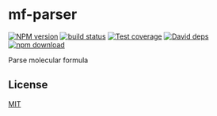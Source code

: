 # mf-parser

  [![NPM version][npm-image]][npm-url]
  [![build status][travis-image]][travis-url]
  [![Test coverage][codecov-image]][codecov-url]
  [![David deps][david-image]][david-url]
  [![npm download][download-image]][download-url]
  
Parse molecular formula


## License

[MIT](./LICENSE)

[npm-image]: https://img.shields.io/npm/v/mf-parser.svg?style=flat-square
[npm-url]: https://www.npmjs.com/package/mf-parser
[travis-image]: https://img.shields.io/travis/cheminfo-js/mf-parser/master.svg?style=flat-square
[travis-url]: https://travis-ci.org/cheminfo-js/mf-parser
[codecov-image]: https://img.shields.io/codecov/c/github/cheminfo-js/mf-parser.svg?style=flat-square
[codecov-url]: https://codecov.io/gh/cheminfo-js/mf-parser
[david-image]: https://img.shields.io/david/cheminfo-js/mf-parser.svg?style=flat-square
[david-url]: https://david-dm.org/cheminfo-js/mf-parser
[download-image]: https://img.shields.io/npm/dm/mf-parser.svg?style=flat-square
[download-url]: https://www.npmjs.com/package/mf-parser

